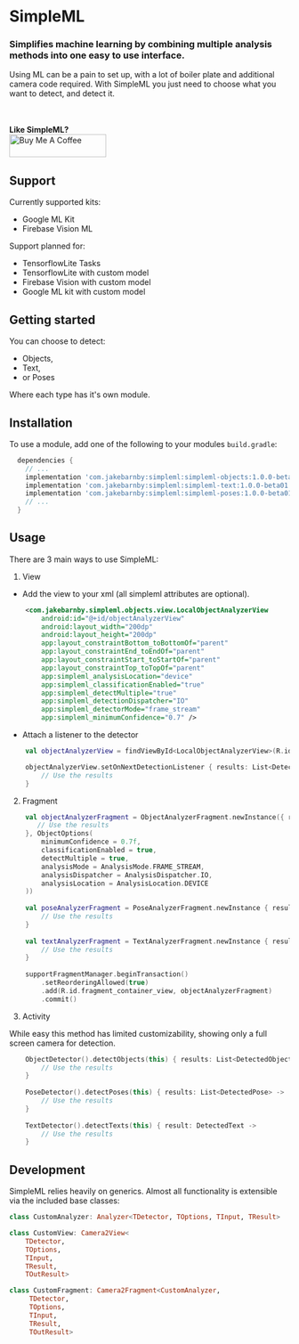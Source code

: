 # SimpleML
### Simplifies machine learning by combining multiple analysis methods into one easy to use interface.

Using ML can be a pain to set up, with a lot of boiler plate and additional camera code required. With SimpleML you just need to choose what you want to detect, and detect it.

<br /><br />
<strong>Like SimpleML?</strong>
<br />
<a href="https://www.buymeacoffee.com/abnegate" target="_blank"><img src="https://cdn.buymeacoffee.com/buttons/default-orange.png" alt="Buy Me A Coffee" height="41" width="174"></a>


## Support
Currently supported kits:
- Google ML Kit
- Firebase Vision ML

Support planned for:
- TensorflowLite Tasks
- TensorflowLite with custom model
- Firebase Vision with custom model
- Google ML kit with custom model

## Getting started
You can choose to detect:
- Objects,
- Text,
- or Poses

Where each type has it's own module.

## Installation
To use a module, add one of the following to your modules `build.gradle`:

```groovy
  dependencies {
    // ...
    implementation 'com.jakebarnby:simpleml:simpleml-objects:1.0.0-beta01'
    implementation 'com.jakebarnby:simpleml:simpleml-text:1.0.0-beta01'
    implementation 'com.jakebarnby:simpleml:simpleml-poses:1.0.0-beta01'
    // ...
  }
```

## Usage

There are 3 main ways to use SimpleML:

1. View
- Add the view to your xml (all simpleml attributes are optional).
```xml
    <com.jakebarnby.simpleml.objects.view.LocalObjectAnalyzerView
        android:id="@+id/objectAnalyzerView"
        android:layout_width="200dp"
        android:layout_height="200dp"
        app:layout_constraintBottom_toBottomOf="parent"
        app:layout_constraintEnd_toEndOf="parent"
        app:layout_constraintStart_toStartOf="parent"
        app:layout_constraintTop_toTopOf="parent"
        app:simpleml_analysisLocation="device"
        app:simpleml_classificationEnabled="true"
        app:simpleml_detectMultiple="true"
        app:simpleml_detectionDispatcher="IO"
        app:simpleml_detectorMode="frame_stream"
        app:simpleml_minimumConfidence="0.7" />
```
- Attach a listener to the detector
```kotlin
    val objectAnalyzerView = findViewById<LocalObjectAnalyzerView>(R.id.objectAnalyzerView)

    objectAnalyzerView.setOnNextDetectionListener { results: List<DetectedObject> ->
        // Use the results
    }
```


2. Fragment
```kotlin
    val objectAnalyzerFragment = ObjectAnalyzerFragment.newInstance({ results: List<DetectedObject> ->
       // Use the results
    }, ObjectOptions(
        minimumConfidence = 0.7f,
        classificationEnabled = true,
        detectMultiple = true,
        analysisMode = AnalysisMode.FRAME_STREAM,
        analysisDispatcher = AnalysisDispatcher.IO,
        analysisLocation = AnalysisLocation.DEVICE
    ))
    
    val poseAnalyzerFragment = PoseAnalyzerFragment.newInstance { results: List<DetectedPose> ->
        // Use the results
    }
    
    val textAnalyzerFragment = TextAnalyzerFragment.newInstance { result: DetectedText ->
        // Use the results
    }
    
    supportFragmentManager.beginTransaction()
        .setReorderingAllowed(true)
        .add(R.id.fragment_container_view, objectAnalyzerFragment)
        .commit()
```


3. Activity

While easy this method has limited customizability, showing only a full screen camera for detection.
```kotlin
    ObjectDetector().detectObjects(this) { results: List<DetectedObject> ->
        // Use the results
    }
    
    PoseDetector().detectPoses(this) { results: List<DetectedPose> ->
        // Use the results
    }
    
    TextDetector().detectTexts(this) { result: DetectedText ->
        // Use the results
    }
```

## Development

SimpleML relies heavily on generics. Almost all functionality is extensible via the included base classes:

```kotlin
class CustomAnalyzer: Analyzer<TDetector, TOptions, TInput, TResult>
```

```kotlin
class CustomView: Camera2View<
    TDetector, 
    TOptions, 
    TInput, 
    TResult, 
    TOutResult>
```

```kotlin
class CustomFragment: Camera2Fragment<CustomAnalyzer,
     TDetector,
     TOptions,
     TInput,
     TResult,
     TOutResult>
```




